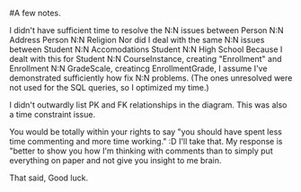 #A few notes.

I didn't have sufficient time to resolve the N:N issues between 
  Person N:N Address
  Person N:N Religion 
Nor did I deal with the same N:N issues between 
  Student N:N Accomodations 
  Student N:N High School
Because I dealt with this for Student N:N CourseInstance, creating "Enrollment" and Enrollment N:N GradeScale, creatincg EnrollmentGrade, I assume I've demonstrated sufficiently how fix N:N problems. (The ones unresolved were not used for the SQL queries, so I optimized my time.)

I didn't outwardly list PK and FK relationships in the diagram. This was also a time constraint issue.

You would be totally within your rights to say "you should have spent less time commenting and more time working." :D I'll take that. My response is "better to show you how I'm thinking with comments than to simply put everything on paper and not give you insight to me brain.

That said, Good luck. 
